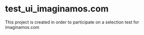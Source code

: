 # test_ui_imaginamos.com
This project is created in order to participate on a selection test for imaginamos.com
